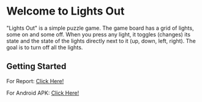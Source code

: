 # Welcome to Lights Out

"Lights Out" is a simple puzzle game. The game board has a grid of lights, some on and some off. When you press any light, it toggles (changes) its state and the state of the lights directly next to it (up, down, left, right). The goal is to turn off all the lights.

## Getting Started

For Report: [Click Here!](https://github.com/gauravvjhaa/LightsOutMobileApp/files/15334378/SLP_ReportFinal.pdf)

For Android APK: [Click Here!](https://drive.google.com/file/d/1Eg6nBFZ18A3CEyTgCsgOoc4klqG616de/view?usp=sharing)

